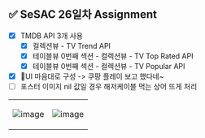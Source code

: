 ## ✅ SeSAC 26일차 Assignment

- [x]  TMDB API 3개 사용
    - [x]  컬렉션뷰 - TV Trend API
    - [x]  테이블뷰 0번째 섹션 - 컬렉션뷰 - TV Top Rated API
    - [x]  테이블뷰 0번째 섹션 - 컬렉션뷰 - TV Popular API
- [x]  UI 마음대로 구성 -> 쿠팡 플레이 보고 했다네~
- [ ]  포스터 이미지 nil 값일 경우 해저케이블 먹는 상어 뜨게 처리

<table>
<tr>
<td>
    
![image](https://github.com/MADElinessss/MediaProject/assets/88757043/314e95e1-9a9c-4a4b-82c2-53a3d7bfc4a2)

</td>
<td>

![image](https://github.com/MADElinessss/MediaProject/assets/88757043/5ee2c63f-4c46-461c-b78c-b94071bb914a)


</td>
</tr>
</table>

